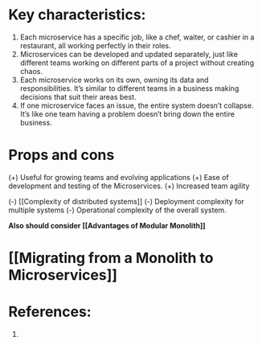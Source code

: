 
# Key characteristics:

1. Each microservice has a specific job, like a chef, waiter, or cashier in a restaurant, all working perfectly in their roles.
2. Microservices can be developed and updated separately, just like different teams working on different parts of a project without creating chaos.
3. Each microservice works on its own, owning its data and responsibilities. It’s similar to different teams in a business making decisions that suit their areas best.
5. If one microservice faces an issue, the entire system doesn’t collapse. It’s like one team having a problem doesn’t bring down the entire business.

# Props and cons

(+) Useful for growing teams and evolving applications
(+) Ease of development and testing of the Microservices.
(+) Increased team agility

(-) [[Complexity of distributed systems]]
(-) Deployment complexity for multiple systems
(-) Operational complexity of the overall system.

**Also should consider [[Advantages of Modular Monolith]]**

# [[Migrating from a Monolith to Microservices]]

# References: 
1. 